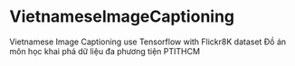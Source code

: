 # VietnameseImageCaptioning
Vietnamese Image Captioning use Tensorflow with Flickr8K dataset
Đồ án môn học khai phá dữ liệu đa phương tiện PTITHCM
